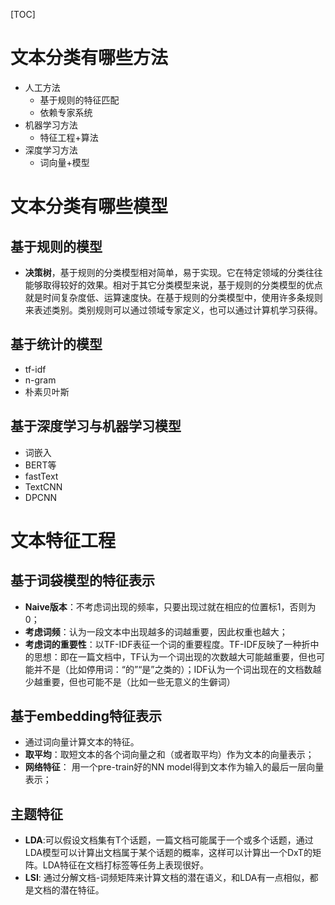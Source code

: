 [TOC]
# 文本分类有哪些方法
* 人工方法
    * 基于规则的特征匹配
    * 依赖专家系统
* 机器学习方法
    * 特征工程+算法
* 深度学习方法
    * 词向量+模型 

# 文本分类有哪些模型
## 基于规则的模型
* **决策树**，基于规则的分类模型相对简单，易于实现。它在特定领域的分类往往能够取得较好的效果。相对于其它分类模型来说，基于规则的分类模型的优点就是时间复杂度低、运算速度快。在基于规则的分类模型中，使用许多条规则来表述类别。类别规则可以通过领域专家定义，也可以通过计算机学习获得。

## 基于统计的模型
* tf-idf
* n-gram
* 朴素贝叶斯

## 基于深度学习与机器学习模型
* 词嵌入
* BERT等
* fastText
* TextCNN
* DPCNN

# 文本特征工程
## 基于词袋模型的特征表示
* **Naive版本**：不考虑词出现的频率，只要出现过就在相应的位置标1，否则为0；
* **考虑词频**：认为一段文本中出现越多的词越重要，因此权重也越大；
* **考虑词的重要性**：以TF-IDF表征一个词的重要程度。TF-IDF反映了一种折中的思想：即在一篇文档中，TF认为一个词出现的次数越大可能越重要，但也可能并不是（比如停用词：“的”“是”之类的）；IDF认为一个词出现在的文档数越少越重要，但也可能不是（比如一些无意义的生僻词）

## 基于embedding特征表示
* 通过词向量计算文本的特征。
* **取平均**：取短文本的各个词向量之和（或者取平均）作为文本的向量表示；
* **网络特征**： 用一个pre-train好的NN model得到文本作为输入的最后一层向量表示；

## 主题特征
* **LDA**:可以假设文档集有T个话题，一篇文档可能属于一个或多个话题，通过LDA模型可以计算出文档属于某个话题的概率，这样可以计算出一个DxT的矩阵。LDA特征在文档打标签等任务上表现很好。
* **LSI**: 通过分解文档-词频矩阵来计算文档的潜在语义，和LDA有一点相似，都是文档的潜在特征。


